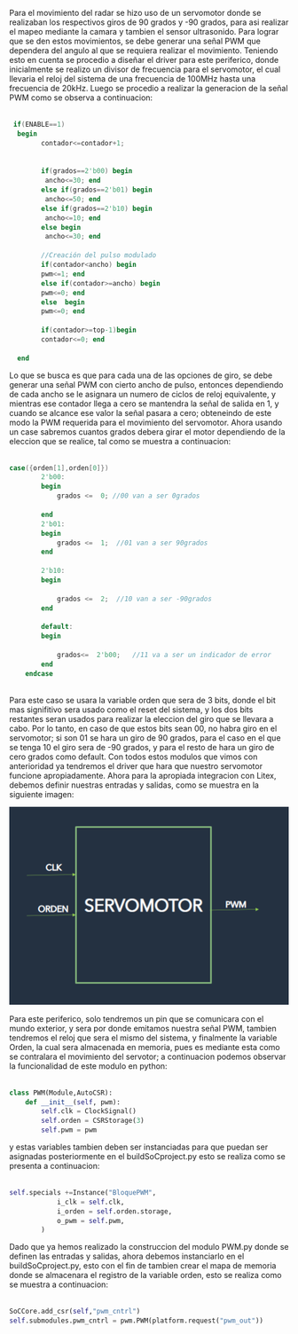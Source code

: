 Para el movimiento del radar se hizo uso de un servomotor donde se realizaban los respectivos giros de 90 grados y -90 grados, para asi realizar el mapeo mediante la camara y tambien el sensor ultrasonido. Para lograr que se den estos movimientos,  se debe generar una señal PWM que dependera del angulo al que se requiera realizar el movimiento. Teniendo esto en cuenta se procedio a diseñar el driver para este periferico, donde inicialmente se realizo un divisor de frecuencia para el servomotor, el cual llevaria el reloj del sistema de una frecuencia de 100MHz hasta una frecuencia de 20kHz. Luego se procedio a realizar la generacion de la señal PWM como se observa a continuacion: 

```verilog

 if(ENABLE==1)
  begin  
        contador<=contador+1;
    
  
        if(grados==2'b00) begin
         ancho<=30; end            
        else if(grados==2'b01) begin
         ancho<=50; end                
        else if(grados==2'b10) begin
         ancho<=10; end               
        else begin
         ancho<=30; end 
         
        //Creación del pulso modulado      
        if(contador<ancho) begin 
        pwm<=1; end
        else if(contador>=ancho) begin
        pwm<=0; end 
        else  begin
        pwm<=0; end
    
        if(contador>=top-1)begin 
        contador<=0; end
                                                       
  end

```
Lo que se busca es que para cada una de las opciones de giro, se debe generar una señal PWM con cierto ancho de pulso, entonces dependiendo de cada ancho se le asignara un numero de ciclos de reloj equivalente, y mientras ese contador llega a cero se mantendra la señal de salida en  1, y cuando se alcance ese valor la señal pasara a cero; obteneindo de este modo la PWM requerida para el movimiento del servomotor. Ahora usando un case sabremos cuantos grados debera girar el motor dependiendo de la eleccion que se realice, tal como se muestra a continuacion: 


``` verilog

case({orden[1],orden[0]})
		2'b00:	
		begin
			grados <=  0; //00 van a ser 0grados
	      	
		end
		2'b01:
		begin
			grados <=  1;  //01 van a ser 90grados
		end
		
		2'b10:
		begin

			grados <=  2;  //10 van a ser -90grados
		end
		
		default:
		begin 	

			grados<=  2'b00;   //11 va a ser un indicador de error
		end
	endcase
	
```

Para este caso se usara la variable orden que sera de 3 bits, donde el bit mas signifitivo sera usado como el reset del sistema, y los dos bits restantes seran usados para realizar la eleccion del giro que se llevara a cabo. Por lo tanto, en caso de que estos bits sean 00, no habra giro en el servomotor; si son 01 se hara un giro de 90 grados, para el caso en el que se tenga 10 el giro sera de -90 grados, y para el resto de hara un giro de cero grados como default. Con todos estos modulos que vimos con anterioridad ya tendremos el driver que hara que nuestro servomotor funcione apropiadamente. Ahora para la apropiada integracion con Litex, debemos definir nuestras entradas y salidas, como se muestra en la siguiente imagen: 

![Screenshot](ModuloPWM.png)

Para este periferico, solo tendremos un pin que se comunicara con el mundo exterior, y sera por donde emitamos nuestra señal PWM, tambien tendremos el reloj que sera el mismo del sistema, y finalmente la variable Orden, la cual sera almacenada en memoria, pues es mediante esta como se contralara el movimiento del servotor; a continuacion podemos observar la funcionalidad de este modulo en python: 

```python

class PWM(Module,AutoCSR):
    def __init__(self, pwm):
        self.clk = ClockSignal()   
        self.orden = CSRStorage(3)
        self.pwm = pwm

```

y estas variables tambien deben ser instanciadas para que puedan ser asignadas posteriormente en el buildSoCproject.py esto se realiza como se presenta a continuacion: 

```python

self.specials +=Instance("BloquePWM",
            i_clk = self.clk,
            i_orden = self.orden.storage,
            o_pwm = self.pwm,
        )

```

Dado que ya hemos realizado la construccion del modulo PWM.py donde se definen las entradas y salidas, ahora debemos instanciarlo en el buildSoCproject.py, esto con el fin de tambien crear el mapa de memoria donde se almacenara el registro de la variable orden, esto se realiza como se muestra a continuacion: 

```python

SoCCore.add_csr(self,"pwm_cntrl")
self.submodules.pwm_cntrl = pwm.PWM(platform.request("pwm_out"))

```